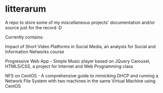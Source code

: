 # litterarum
A repo to store some of my miscellaneous projects' documentation and/or source just for the record :D

Currently contains:

Impact of Short Video Platforms in Social Media, an analysis for Social and Information Networks course

Progressive Web App - Simple Music player based on JQuery Carousel, HTML5/CSS, a project for Internet and Web Programming class

NFS on CentOS - A comprehensive guide to mimicking DHCP and running a Network File System with two machines in the same Virtual Machine using CentOS
